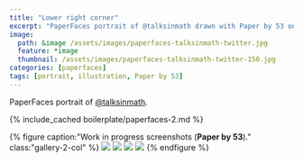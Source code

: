 ```yaml
---
title: "Lower right corner"
excerpt: "PaperFaces portrait of @talksinmath drawn with Paper by 53 on an iPad."
image: 
  path: &image /assets/images/paperfaces-talksinmath-twitter.jpg 
  feature: *image
  thumbnail: /assets/images/paperfaces-talksinmath-twitter-150.jpg
categories: [paperfaces]
tags: [portrait, illustration, Paper by 53]
---
```


PaperFaces portrait of [@talksinmath](https://twitter.com/talksinmath).

{% include_cached boilerplate/paperfaces-2.md %}

{% figure caption:"Work in progress screenshots (**Paper by 53**)." class:"gallery-2-col" %}
[![](/assets/images/paperfaces-talksinmath-process-1-600.jpg)](/assets/images/paperfaces-talksinmath-process-1-lg.jpg)
[![](/assets/images/paperfaces-talksinmath-process-2-600.jpg)](/assets/images/paperfaces-talksinmath-process-2-lg.jpg)
[![](/assets/images/paperfaces-talksinmath-process-3-600.jpg)](/assets/images/paperfaces-talksinmath-process-3-lg.jpg)
[![](/assets/images/paperfaces-talksinmath-process-4-600.jpg)](/assets/images/paperfaces-talksinmath-process-4-lg.jpg)
{% endfigure %}
